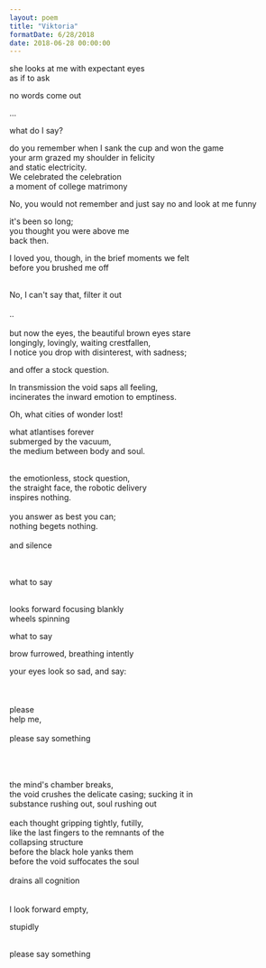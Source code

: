 ```yaml
---
layout: poem
title: "Viktoria"
formatDate: 6/28/2018
date: 2018-06-28 00:00:00
---
```

she looks at me with expectant eyes<br>
as if to ask

no words come out

...

what do I say?

do you remember when I sank the cup and won the game<br>
your arm grazed my shoulder in felicity<br>
and static electricity.<br>
We celebrated the celebration<br>
a moment of college matrimony

No, you would not remember and just say no and look at me funny

it's been so long;<br>
you thought you were above me<br>back then.<br>

I loved you, though, in the brief moments we felt<br>
before you brushed me off

<br>
No, I can't say that, filter it out
<br><br>
..
<br><br>
but now the eyes, the beautiful brown eyes stare<br>
longingly, lovingly, waiting crestfallen,<br>
I notice you drop with disinterest, with sadness;

and offer a stock question.

In transmission the void saps all feeling,<br>
incinerates the inward emotion to emptiness.<br>

Oh, what cities of wonder lost!<br>

what atlantises forever<br>
submerged by the vacuum,<br>
the medium between body and soul.

<br>
the emotionless, stock question,<br>
the straight face, the robotic delivery<br>
inspires nothing.
<br><br>
you answer as best you can;<br>
nothing begets nothing.
<br><br>
and silence

<br><br>
what to say

<br>
looks forward focusing blankly<br>
wheels spinning

what to say

brow furrowed, breathing intently

your eyes look so sad, and say:
<br><br><br><br>
please<br>
help me,<br><br>
please say something

<br>
<br>
<br>
the mind's chamber breaks,
<br>
the void crushes the delicate casing; sucking it in<br>
substance rushing out, soul rushing out
<br>
<br>
each thought gripping tightly, futilly,<br>
like the last fingers to the remnants of the<br>
collapsing structure
<br>
before the black hole yanks them
<br>
before the void suffocates the soul
<br>
<br>
drains all cognition

<br>
<br>
<br>
I look forward empty,

stupidly

<br>
please say something
